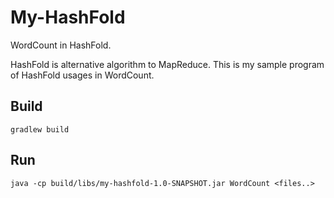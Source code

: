 # My-HashFold

WordCount in HashFold.

HashFold is alternative algorithm to MapReduce. This is my sample program of HashFold usages in WordCount.

## Build

```
gradlew build
```

## Run

```
java -cp build/libs/my-hashfold-1.0-SNAPSHOT.jar WordCount <files..>
```